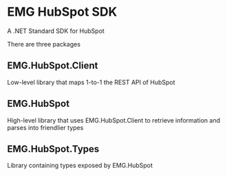# EMG HubSpot SDK
A .NET Standard SDK for HubSpot

There are three packages

## EMG.HubSpot.Client
Low-level library that maps 1-to-1 the REST API of HubSpot

## EMG.HubSpot
High-level library that uses EMG.HubSpot.Client to retrieve information and parses into friendlier types

## EMG.HubSpot.Types
Library containing types exposed by EMG.HubSpot

